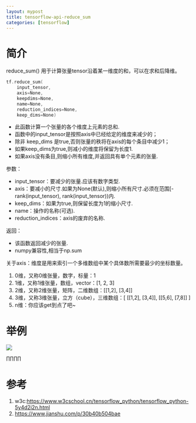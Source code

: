 ```yaml
---
layout: mypost
title: tensorflow-api-reduce_sum
categories: [tensorflow]
---
```

# 简介
reduce_sum() 用于计算张量tensor沿着某一维度的和，可以在求和后降维。
```cpp
tf.reduce_sum(
    input_tensor,
    axis=None,
    keepdims=None,
    name=None,
    reduction_indices=None,
    keep_dims=None)
```
- 此函数计算一个张量的各个维度上元素的总和.
- 函数中的input_tensor是按照axis中已经给定的维度来减少的；
- 除非 keep_dims 是true,否则张量的秩将在axis的每个条目中减少1；
- 如果keep_dims为true,则减小的维度将保留为长度1.
- 如果axis没有条目,则缩小所有维度,并返回具有单个元素的张量.

参数：
- input_tensor：要减少的张量.应该有数字类型.
- axis：要减小的尺寸.如果为None(默认),则缩小所有尺寸.必须在范围[-rank(input_tensor), rank(input_tensor))内.
- keep_dims：如果为true,则保留长度为1的缩小尺寸.
- name：操作的名称(可选).
- reduction_indices：axis的废弃的名称.

返回：
- 该函数返回减少的张量.
- numpy兼容性,相当于np.sum

关于axis：维度是用来索引一个多维数组中某个具体数所需要最少的坐标数量。

1. 0维，又称0维张量，数字，标量：1
2. 1维，又称1维张量，数组，vector：[1, 2, 3]
3. 2维，又称2维张量，矩阵，二维数组：[[1,2], [3,4]]
4. 3维，又称3维张量，立方（cube），三维数组：[ [[1,2], [3,4]], [[5,6], [7,8]] ]
5. n维：你应该get到点了吧~

# 举例
![](reduce-sum-01.png)

∏∏∏∏

# 参考
1. w3c:https://www.w3cschool.cn/tensorflow_python/tensorflow_python-5y4d2i2n.html
2. https://www.jianshu.com/p/30b40b504bae

